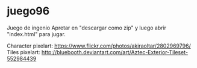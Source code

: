 # juego96
Juego de ingenio
Apretar en "descargar como zip" y luego abrir "index.html" para jugar.

Character pixelart:
https://www.flickr.com/photos/akiraoltar/2802969796/
Tiles pixelart:
http://bluebooth.deviantart.com/art/Aztec-Exterior-Tileset-552984439
